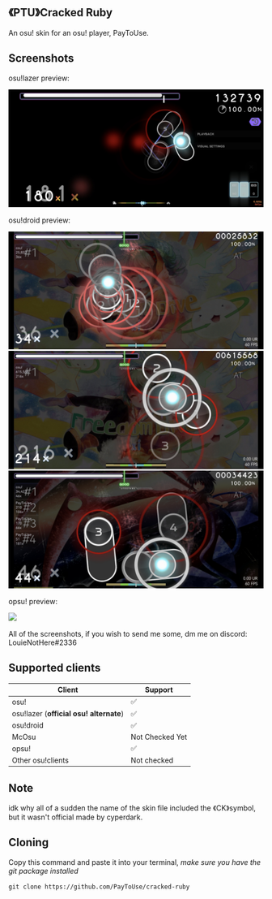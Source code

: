 ## 《PTU》Cracked Ruby
An osu! skin for an osu! player, PayToUse. 

## Screenshots
osu!lazer preview:

<img src="screenshots/Screenshot_20230211_132451_sh.ppy.osulazer.jpg"></img>

osu!droid preview:

<img src="screenshots/Screenshot_20230211_131411_ru.nsu.ccfit.zuev.osuplus.jpg"></img>
<img src="screenshots/Screenshot_20230211_131429_ru.nsu.ccfit.zuev.osuplus.jpg"></img>
<img src="screenshots/Screenshot_20230211_131451_ru.nsu.ccfit.zuev.osuplus.jpg"></img>

opsu! preview:

<img src="screenshots/opsu-preview.gif"></img>

All of the screenshots, if you wish to send me some, dm me on discord: LouieNotHere#2336

## Supported clients

| Client | Support |
| ------------ | ------------ |
| osu! | ✅ |
| osu!lazer (**official osu! alternate**) | ✅ |
| osu!droid | ✅ |
| McOsu | Not Checked Yet |
| opsu! | ✅ |
| Other osu!clients | Not checked |

## Note
idk why all of a sudden the name of the skin file included the 《CK》symbol, but it wasn't official made by cyperdark.

## Cloning
Copy this command and paste it into your terminal, *make sure you have the git package installed*
```
git clone https://github.com/PayToUse/cracked-ruby
```

